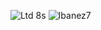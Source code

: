 ![Ltd 8s](https://github.com/user-attachments/assets/ad9c0208-ab4d-4440-8505-6104beabb938)
![Ibanez7](https://github.com/user-attachments/assets/aa0a4a64-6d4a-4740-86b7-4dac6094fe85)

